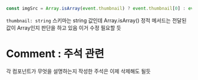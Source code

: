```ts
const imgSrc = Array.isArray(event.thumbnail) ? event.thumbnail[0] : event.thumbnail;
```

`thumbnail: string` 스키마는 string 값인데
Array.isArray() 정적 메서드는 전달된 값이 Array인지 판단을 하고 있음 이거 수정 필요할 듯

# Comment : 주석 관련

각 컴포넌트가 무엇을 설명하는지 작성한 주석은 이제 삭제해도 될듯
